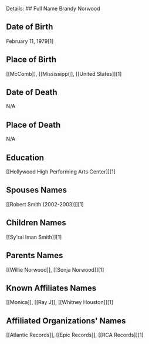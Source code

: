 Details: ## Full Name
Brandy Norwood

## Date of Birth
February 11, 1979[1]

## Place of Birth
[[McComb]], [[Mississippi]], [[United States]][1]

## Date of Death
N/A

## Place of Death
N/A

## Education
[[Hollywood High Performing Arts Center]][1]

## Spouses Names
[[Robert Smith (2002-2003)]][1]

## Children Names
[[Sy'rai Iman Smith]][1]

## Parents Names
[[Willie Norwood]], [[Sonja Norwood]][1]

## Known Affiliates Names
[[Monica]], [[Ray J]], [[Whitney Houston]][1]

## Affiliated Organizations' Names
[[Atlantic Records]], [[Epic Records]], [[RCA Records]][1]

